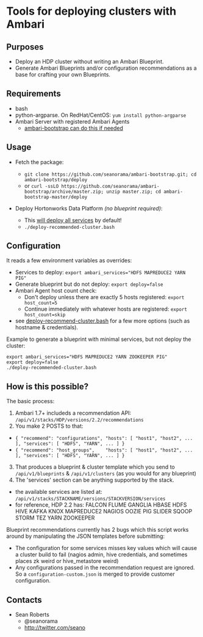 Tools for deploying clusters with Ambari
========================================

Purposes
-------

- Deploy an HDP cluster without writing an Ambari Blueprint.
- Generate Ambari Blueprints and/or configuration recommendations as a base for crafting your own Blueprints.

Requirements
----

- bash
- python-argparse. On RedHat/CentOS: `yum install python-argparse`
- Ambari Server with registered Ambari Agents
  - [ambari-bootstrap can do this if needed](https://github.com/seanorama/ambari-bootstrap#i-want-to-install-ambari--then-deploy-hdp-using-blueprints)


Usage
-----

- Fetch the package:
  - `git clone https://github.com/seanorama/ambari-bootstrap.git; cd ambari-bootstrap/deploy`
  - or `curl -ssLO https://github.com/seanorama/ambari-bootstrap/archive/master.zip; unzip master.zip; cd ambari-bootstrap-master/deploy`

- Deploy Hortonworks Data Platform _(no blueprint required)_:
  - This [will deploy all services](https://github.com/seanorama/ambari-bootstrap/blob/master/deploy/deploy-recommended-cluster.bash#L12-L14) by default!
  - `./deploy-recommended-cluster.bash`

Configuration
-------------

It reads a few environment variables as overrides:
  - Services to deploy: `export ambari_services="HDFS MAPREDUCE2 YARN PIG"`
  - Generate blueprint but do not deploy: `export deploy=false`
  - Ambari Agent host count check:
    - Don't deploy unless there are exactly 5 hosts registered: `export host_count=5`
    - Continue immediately with whatever hosts are registered: `export host_count=skip`
  - see [deploy-recommend-cluster.bash](deploy-recommended-cluster.bash) for a few more options (such as hostname & credentials).
  
Example to generate a blueprint with minimal services, but not deploy the cluster:

  ```
export ambari_services="HDFS MAPREDUCE2 YARN ZOOKEEPER PIG"
export deploy=false
./deploy-recommended-cluster.bash
  ```

How is this possible?
-----

The basic process:

1. Ambari 1.7+ includeds a recommendation API: `/api/v1/stacks/HDP/versions/2.2/recommendations`
2. You make 2 POSTS to that:
  * `{ "recommend": "configurations", "hosts": [ "host1", "host2", ... ], "services": [ "HDFS", "YARN", ... ] }`
  * `{ "recommend": "host_groups",    "hosts": [ "host1", "host2", ... ], "services": [ "HDFS", "YARN", ... ] }`
3. That produces a blueprint & cluster template which you send to `/api/v1/blueprints` & `/api/v1/clusters` (as you would for any blueprint)
4. The 'services' section can be anything supported by the stack.
  * the available services are listed at: `/api/v1/stacks/STACKNAME/versions/STACKVERSION/services`
  * for reference, HDP 2.2 has: FALCON FLUME GANGLIA HBASE HDFS HIVE KAFKA KNOX MAPREDUCE2 NAGIOS OOZIE PIG SLIDER SQOOP STORM TEZ YARN ZOOKEEPER 

Blueprint recommendations currently has 2 bugs which this script works around by manipulating the JSON templates before submitting:

* The configuration for some services misses key values which will cause a cluster build to fail (nagios admin, hive credentials, and sometimes places zk weird or hive_metastore weird)
* Any configurations passed in the recommendation request are ignored. So a `configuration-custom.json` is merged to provide customer configuration.


Contacts
--------

* Sean Roberts
  - @seanorama
  - http://twitter.com/seano
